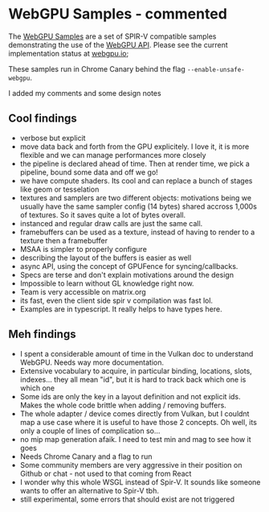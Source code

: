 # WebGPU Samples - commented

The [WebGPU Samples](//austineng.github.io/webgpu-samples/) are a set of SPIR-V compatible samples demonstrating the use of the [WebGPU API](//webgpu.dev). Please see the current implementation status at [webgpu.io](//webgpu.io);

These samples run in Chrome Canary behind the flag `--enable-unsafe-webgpu`.

I added my comments and some design notes

## Cool findings

- verbose but explicit
- move data back and forth from the GPU explicitely. I love it, it is more flexible and we can manage performances more closely
- the pipeline is declared ahead of time. Then at render time, we pick a pipeline, bound some data and off we go!
- we have compute shaders. Its cool and can replace a bunch of stages like geom or tesselation
- textures and samplers are two different objects: motivations being we usually have the same sampler config (14 bytes) shared accross 1,000s of textures. So it saves quite a lot of bytes overall.
- instanced and regular draw calls are just the same call.
- framebuffers can be used as a texture, instead of having to render to a texture then a framebuffer
- MSAA is simpler to properly configure
- describing the layout of the buffers is easier as well
- async API, using the concept of GPUFence for syncing/callbacks.
- Specs are terse and don't explain motivations around the design
- Impossible to learn without GL knowledge right now.
- Team is very accessible on matrix.org
- its fast, even the client side spir v compilation was fast lol.
- Examples are in typescript. It really helps to have types here.

## Meh findings

- I spent a considerable amount of time in the Vulkan doc to understand WebGPU. Needs way more documentation.
- Extensive vocabulary to acquire, in particular binding, locations, slots, indexes... they all mean "id", but it is hard to track back which one is which one
- Some ids are only the key in a layout definition and not explicit ids. Makes the whole code brittle when adding / removing buffers.
- The whole adapter / device comes directly from Vulkan, but I couldnt map a use case where it is useful to have those 2 concepts. Oh well, its only a couple of lines of complication so...
- no mip map generation afaik. I need to test min and mag to see how it goes
- Needs Chrome Canary and a flag to run
- Some community members are very aggressive in their position on Github or chat - not used to that coming from React
- I wonder why this whole WSGL instead of Spir-V. It sounds like someone wants to offer an alternative to Spir-V tbh.
- still experimental, some errors that should exist are not triggered

